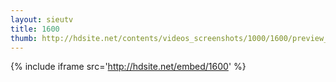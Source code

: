 ```yaml
---
layout: sieutv
title: 1600
thumb: http://hdsite.net/contents/videos_screenshots/1000/1600/preview_360p.mp4.jpg
---
```

{% include iframe src='http://hdsite.net/embed/1600' %}
 
